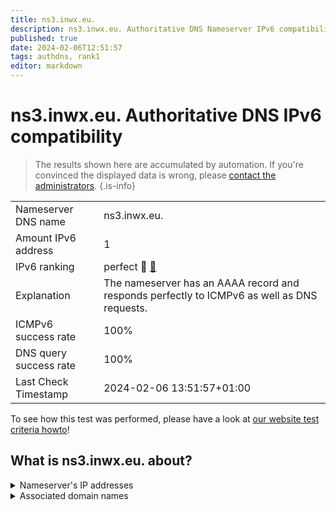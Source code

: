 ```yaml
---
title: ns3.inwx.eu.
description: ns3.inwx.eu. Authoritative DNS Nameserver IPv6 compatibility
published: true
date: 2024-02-06T12:51:57
tags: authdns, rank1
editor: markdown
---
```


# ns3.inwx.eu. Authoritative DNS IPv6 compatibility

> The results shown here are accumulated by automation. If you're convinced the displayed data is wrong, please [contact the administrators](/howto/chat). 
{.is-info}




|   |   |
| - | - |
| Nameserver DNS name | ns3.inwx.eu.
| Amount IPv6 address | 1
| IPv6 ranking | perfect :1st_place_medal: [🔗](/howto/ranking) |
| Explanation | The nameserver has an AAAA record and responds perfectly to ICMPv6 as well as DNS requests. |
| ICMPv6 success rate | 100%|
| DNS query success rate | 100% |
| Last Check Timestamp | 2024-02-06 13:51:57+01:00 |

To see how this test was performed, please have a look at [our website test criteria howto](/howto/testcriteria/authdns)!


## What is ns3.inwx.eu. about?




<details>
<summary>Nameserver's IP addresses</summary>

2a02:d500::53

</details>



<details>
<summary>Associated domain names</summary>

www.bremen.de

www.schleswig-holstein.de

</details>
